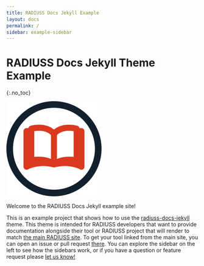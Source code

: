 ```yaml
---
title: RADIUSS Docs Jekyll Example
layout: docs
permalink: /
sidebar: example-sidebar
---
```


# RADIUSS Docs Jekyll Theme Example

{:.no_toc}

![img/radiuss-librarian.png](img/radiuss-librarian.png)

Welcome to the RADIUSS Docs Jekyll example site! 

This is an example project that shows how to use the [radiuss-docs-jekyll](https://github.com/rse-radiuss/radiuss-docs-jekyll) theme. This theme is intended for RADIUSS developers that want to provide documentation alongside their tool or RADIUSS project that will render to match <a href="https://rse-radiuss.github.io" target="_blank">the main RADIUSS site</a>. To get your tool linked from the main site, you can open an issue or pull request <a href="https://github.com/rse-radiuss/rse-radiuss.github.io/issues">there</a>. You can explore the sidebar on the left to see how the sidebars work, or if you have a question or feature request please <a href="https://github.com/rse-radiuss/radiuss-docs-jekyll/issues" target="_blank">let us know!</a>

